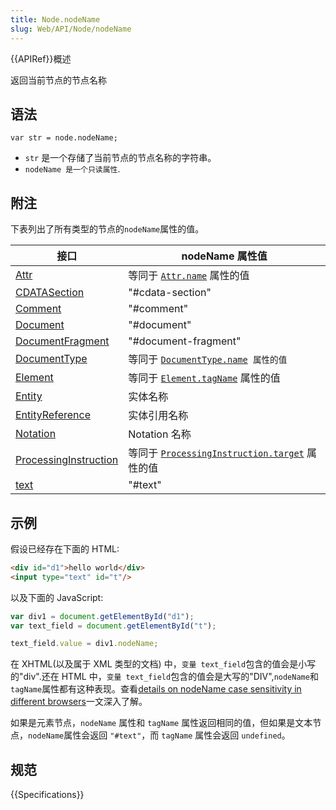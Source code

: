 ```yaml
---
title: Node.nodeName
slug: Web/API/Node/nodeName
---
```

{{APIRef}}概述

返回当前节点的节点名称

## 语法

```
var str = node.nodeName;
```

- `str` 是一个存储了当前节点的节点名称的字符串。
- `nodeName 是一个只读属性`.

## 附注

下表列出了所有类型的节点的`nodeName`属性的值。

| 接口                                                           | nodeName 属性值                                                                                |
| -------------------------------------------------------------- | ---------------------------------------------------------------------------------------------- |
| [Attr](/zh-CN/docs/DOM/Attr)                                   | 等同于 [`Attr.name`](/zh-CN/docs/DOM/Attr.name) 属性的值                                       |
| [CDATASection](/zh-CN/docs/DOM/CDATASection)                   | "#cdata-section"                                                                               |
| [Comment](/zh-CN/docs/DOM/Comment)                             | "#comment"                                                                                     |
| [Document](/zh-CN/docs/DOM/document)                           | "#document"                                                                                    |
| [DocumentFragment](/zh-CN/docs/DOM/DocumentFragment)           | "#document-fragment"                                                                           |
| [DocumentType](/zh-CN/docs/DOM/DocumentType)                   | 等同于 [`DocumentType.name`](/zh-CN/docs/DOM/DocumentType.name)` 属性的值`                     |
| [Element](/zh-CN/docs/DOM/element)                             | 等同于 [`Element.tagName`](/zh-CN/docs/DOM/element.tagName) 属性的值                           |
| [Entity](/zh-CN/docs/DOM/Entity)                               | 实体名称                                                                                       |
| [EntityReference](/zh-CN/docs/DOM/EntityReference)             | 实体引用名称                                                                                   |
| [Notation](/zh-CN/docs/DOM/Notation)                           | Notation 名称                                                                                  |
| [ProcessingInstruction](/zh-CN/docs/DOM/ProcessingInstruction) | 等同于 [`ProcessingInstruction.target`](/zh-CN/docs/DOM/ProcessingInstruction.target) 属性的值 |
| [text](/zh-CN/docs/DOM/Text)                                   | "#text"                                                                                        |

## 示例

假设已经存在下面的 HTML:

```html
<div id="d1">hello world</div>
<input type="text" id="t"/>
```

以及下面的 JavaScript:

```js
var div1 = document.getElementById("d1");
var text_field = document.getElementById("t");

text_field.value = div1.nodeName;
```

在 XHTML(以及属于 XML 类型的文档) 中，`变量 text_field`包含的值会是小写的"div".还在 HTML 中，`变量 text_field`包含的值会是大写的"DIV",`nodeName`和`tagName`属性都有这种表现。查看[details on nodeName case sensitivity in different browsers](http://ejohn.org/blog/nodename-case-sensitivity/)一文深入了解。

如果是元素节点，`nodeName` 属性和 `tagName` 属性返回相同的值，但如果是文本节点，`nodeName`属性会返回 `"#text"`，而 `tagName` 属性会返回 `undefined`。

## 规范

{{Specifications}}
